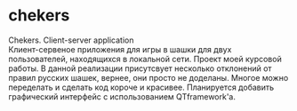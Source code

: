 # chekers
Chekers. Client-server application  
Клиент-сервеное приложения для игры в шашки для двух пользователей, находящихся в локальной сети. Проект моей курсовой работы. 
В данной реализации присутсвует несколько отклонений от правил русских шашек, вернее, они просто не доделаны.
Многое можно переделать и сделать код короче и красивее.
Планируется добавить графический интерфейс с использованием QTframework'а.
